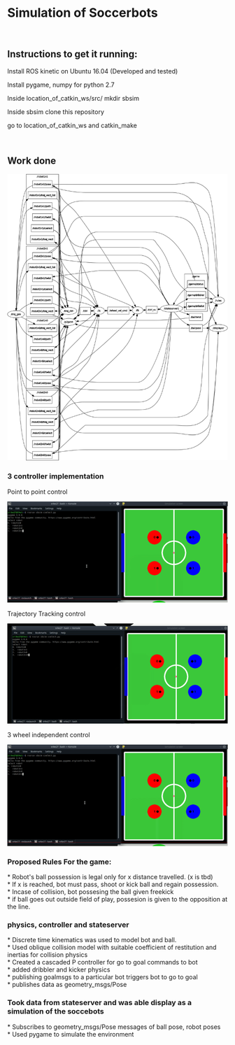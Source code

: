 # Simulation of Soccerbots
<br>
<h2> Instructions to get it running:</h2>
<p> Install ROS kinetic on Ubuntu 16.04 (Developed and tested) </p>
<p> Install pygame, numpy for python 2.7 </p>
<p> Inside location_of_catkin_ws/src/ mkdir sbsim</p>
<p> Inside sbsim clone this repository</p>
<p> go to location_of_catkin_ws and catkin_make</p>

<br>
<h2> Work done </h2>
<img src="rosgraph.png">
<br>
<h3>3 controller implementation</h3>
<p>Point to point control</p>
<img src="p2p.gif">
<p>Trajectory Tracking control</p>
<img src="traj_tracking.gif">
<p>3 wheel independent control</p>
<img src="extremal.gif">

<h3> Proposed Rules For the game:</h3>
    * Robot's ball possession is legal only for x distance travelled. (x is tbd) <br/>
    * If x is reached, bot must pass, shoot or kick ball and regain possession. <br/>
    * Incase of collision, bot possesing the ball given freekick <br/>
    * if ball goes out outside field of play, possesion is given to the opposition at the line. <br/>

<h3> physics, controller and stateserver </h3>
    * Discrete time kinematics was used to model bot and ball. <br/>
    * Used oblique collision model with suitable coefficient of restitution and inertias for collision physics <br/>
    * Created a cascaded P controller for go to goal commands to bot <br/>
    * added dribbler and kicker physics <br/>
    * publishing goalmsgs to a particular bot triggers bot to go to goal <br/>
    * publishes data as geometry_msgs/Pose<br/>

<h3> Took data from stateserver and was able display as a simulation of the soccebots </h3>
    * Subscribes to geometry_msgs/Pose messages of ball pose, robot poses <br/>
    * Used pygame to simulate the environment <br/>

